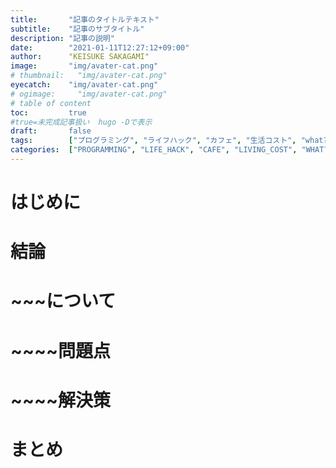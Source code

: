 ```yaml
---
title:       "記事のタイトルテキスト"
subtitle:    "記事のサブタイトル"
description: "記事の説明"
date:        "2021-01-11T12:27:12+09:00"
author:      "KEISUKE SAKAGAMI"
image:       "img/avater-cat.png"
# thumbnail:   "img/avater-cat.png"
eyecatch:    "img/avater-cat.png"
# ogimage:     "img/avater-cat.png"
# table of content
toc:         true
#true=未完成記事扱い  hugo -Dで表示
draft:       false
tags:        ["プログラミング", "ライフハック", "カフェ", "生活コスト", "what?", "経済マネー", "健康", "思考感情メモ", "書評", "スピリチュアル", "夢日記", "エンジェルナンバー", "趣味", "サーフィン", "その他"]
categories:  ["PROGRAMMING", "LIFE_HACK", "CAFE", "LIVING_COST", "WHAT?", "ECONOMY", "HEALTH", "THOUGHTS_EMOTIONS_", "BOOK_REVIEW", "SPIRITUAL", "DREM_ANGEL_NUMBER", "HOBBY", "NON_GENRE"]
---
```

# はじめに
# 結論
# ~~~について
# ~~~~問題点
# ~~~~解決策
# まとめ